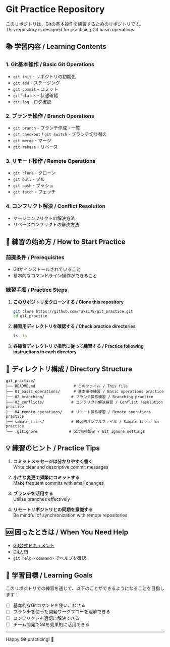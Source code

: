 # Git Practice Repository

このリポジトリは、Gitの基本操作を練習するためのリポジトリです。  
This repository is designed for practicing Git basic operations.

## 📚 学習内容 / Learning Contents

### 1. Git基本操作 / Basic Git Operations
- `git init` - リポジトリの初期化
- `git add` - ステージング
- `git commit` - コミット
- `git status` - 状態確認
- `git log` - ログ確認

### 2. ブランチ操作 / Branch Operations
- `git branch` - ブランチ作成・一覧
- `git checkout` / `git switch` - ブランチ切り替え
- `git merge` - マージ
- `git rebase` - リベース

### 3. リモート操作 / Remote Operations
- `git clone` - クローン
- `git pull` - プル
- `git push` - プッシュ
- `git fetch` - フェッチ

### 4. コンフリクト解決 / Conflict Resolution
- マージコンフリクトの解決方法
- リベースコンフリクトの解決方法

## 🚀 練習の始め方 / How to Start Practice

### 前提条件 / Prerequisites
- Gitがインストールされていること
- 基本的なコマンドライン操作ができること

### 練習手順 / Practice Steps

1. **このリポジトリをクローンする / Clone this repository**
   ```bash
   git clone https://github.com/Taks178/git_practice.git
   cd git_practice
   ```

2. **練習用ディレクトリを確認する / Check practice directories**
   ```bash
   ls -la
   ```

3. **各練習ディレクトリで指示に従って練習する / Practice following instructions in each directory**

## 📁 ディレクトリ構成 / Directory Structure

```
git_practice/
├── README.md                 # このファイル / This file
├── 01_basic_operations/      # 基本操作練習 / Basic operations practice
├── 02_branching/            # ブランチ操作練習 / Branching practice
├── 03_conflicts/            # コンフリクト解決練習 / Conflict resolution practice
├── 04_remote_operations/    # リモート操作練習 / Remote operations practice
├── sample_files/            # 練習用サンプルファイル / Sample files for practice
└── .gitignore              # Git無視設定 / Git ignore settings
```

## 💡 練習のヒント / Practice Tips

1. **コミットメッセージは分かりやすく書く**  
   Write clear and descriptive commit messages

2. **小さな変更で頻繁にコミットする**  
   Make frequent commits with small changes

3. **ブランチを活用する**  
   Utilize branches effectively

4. **リモートリポジトリとの同期を意識する**  
   Be mindful of synchronization with remote repositories

## 🆘 困ったときは / When You Need Help

- [Git公式ドキュメント](https://git-scm.com/doc)
- [Git入門](https://www.atlassian.com/ja/git/tutorials)
- `git help <command>` でヘルプを確認

## 🎯 学習目標 / Learning Goals

このリポジトリでの練習を通じて、以下のことができるようになることを目指します：

- [ ] 基本的なGitコマンドを使いこなせる
- [ ] ブランチを使った開発ワークフローを理解できる
- [ ] コンフリクトを適切に解決できる
- [ ] チーム開発でGitを効果的に活用できる

---

Happy Git practicing! 🎉
